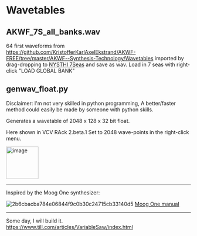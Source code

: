 # Wavetables

## AKWF_7S_all_banks.wav

64 first waveforms from https://github.com/KristofferKarlAxelEkstrand/AKWF-FREE/tree/master/AKWF--Synthesis-Technology/Wavetables imported by drag-dropping to [NYSTHI 7Seas](https://library.vcvrack.com/NYSTHI/SevenSeas) and save as wav. Load in 7 seas with right-click "LOAD GLOBAL BANK"

## genwav_float.py

Disclaimer: I'm not very skilled in python programming, A better/faster method could easily be made by someone with python skills.

Generates a wavetable of 2048 x 128 x 32 bit float.

Here shown in VCV RAck 2.beta.1 
Set to 2048 wave-points in the right-click menu.

[<img width="88" alt="image" src="https://user-images.githubusercontent.com/27916597/142969178-1af45a57-ba33-4517-aef3-83cac995cc96.png">](https://vcvrack.com/)

<hr>

Inspired by the Moog One synthesizer:

![2b6cbacba784e06844f9c0b30c24715cb33140d5](https://user-images.githubusercontent.com/27916597/142968953-41df05e8-2ad1-44b4-99c8-1242d7a5b419.png)
[Moog One manual](https://api.moogmusic.com/sites/default/files/2019-08/Moog_One_Manual_8_2_19.pdf)

<hr>

Some day, I will build it.<br>
https://www.till.com/articles/VariableSaw/index.html

